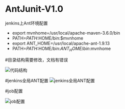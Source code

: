 # AntJunit-V1.0

jenkins上Ant环境配置
- export mvnhome=/usr/local/apache-maven-3.6.0/bin
- PATH=$PATH:$HOME/bin:$mvnhome
- export ANT_HOME=/usr/local/apache-ant-1.9.13
- PATH=$PATH:$HOME/bin:$ANT_HOME/bin:$mvnhome

#目录结构需要修改，文档有错误

![代码结构](https://github.com/zhaoxy8/AntJunit-V1.0/blob/master/Doc/code.png)

#jenkins全局ANT配置
![jenkins全局ANT配置](https://github.com/zhaoxy8/AntJunit-V1.0/blob/master/Doc/Ant.png)

#job配置

![job配置](https://github.com/zhaoxy8/AntJunit-V1.0/blob/master/Doc/jenkins.JPG)

